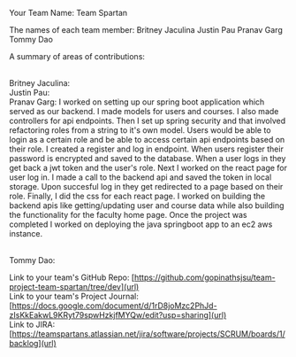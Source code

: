Your Team Name: Team Spartan

The names of each team member:
Britney Jaculina
Justin Pau
Pranav Garg
Tommy Dao

A summary of areas of contributions:

<br/>Britney Jaculina: 
<br/>Justin Pau: 
<br/>Pranav Garg: I worked on setting up our spring boot application which served as our backend. I made models for users and courses. I also made controllers for api endpoints. Then I set up spring security and that involved refactoring roles from a string to it's own model. Users would be able to login as a certain role and be able to access certain api endpoints based on their role. I created a register and log in endpoint. When users register their password is encrypted and saved to the database. When a user logs in they get back a jwt token and the user's role. Next I worked on the react page for user log in. I made a call to the backend api and saved the token in local storage. Upon succesful log in they get redirected to a page based on their role. Finally, I did the css for each react page.
I worked on building the backend apis like getting/updating user and course data while also building the functionality for the faculty home page. 
Once the project was completed I worked on deploying the java springboot app to an ec2 aws instance.  

<br/>Tommy Dao: 


Link to your team's GitHub Repo: [https://github.com/gopinathsjsu/team-project-team-spartan/tree/dev](url)  <br/>
Link to your team's Project Journal: [https://docs.google.com/document/d/1rD8joMzc2PhJd-zIsKkEakwL9KRyt79spwHzkjfMYQw/edit?usp=sharing](url)<br/>
Link to JIRA: [https://teamspartans.atlassian.net/jira/software/projects/SCRUM/boards/1/backlog](url)
